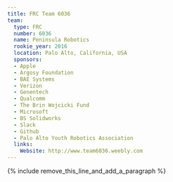 ```yaml
---
title: FRC Team 6036
team:
  type: FRC
  number: 6036
  name: Peninsula Robotics
  rookie_year: 2016
  location: Palo Alto, California, USA
  sponsors:
  - Apple
  - Argosy Foundation
  - BAE Systems
  - Verizon
  - Genentech
  - Qualcomm
  - The Brin Wojcicki Fund
  - Microsoft
  - BS Solidworks
  - Slack
  - Github
  - Palo Alto Youth Robotics Association
  links:
    Website: http://www.team6036.weebly.com
---
```


{% include remove_this_line_and_add_a_paragraph %}